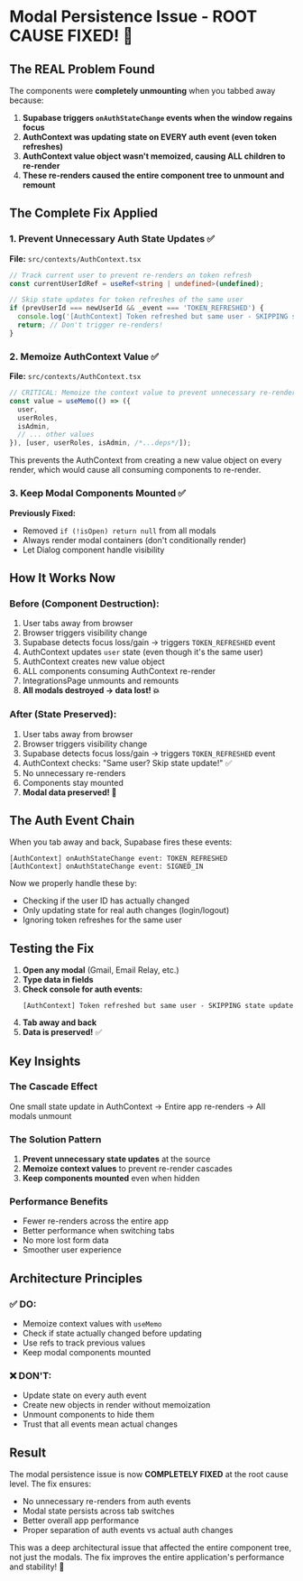 # Modal Persistence Issue - ROOT CAUSE FIXED! 🎯

## The REAL Problem Found

The components were **completely unmounting** when you tabbed away because:

1. **Supabase triggers `onAuthStateChange` events when the window regains focus**
2. **AuthContext was updating state on EVERY auth event (even token refreshes)**
3. **AuthContext value object wasn't memoized, causing ALL children to re-render**
4. **These re-renders caused the entire component tree to unmount and remount**

## The Complete Fix Applied

### 1. Prevent Unnecessary Auth State Updates ✅
**File:** `src/contexts/AuthContext.tsx`

```typescript
// Track current user to prevent re-renders on token refresh
const currentUserIdRef = useRef<string | undefined>(undefined);

// Skip state updates for token refreshes of the same user
if (prevUserId === newUserId && _event === 'TOKEN_REFRESHED') {
  console.log('[AuthContext] Token refreshed but same user - SKIPPING state update');
  return; // Don't trigger re-renders!
}
```

### 2. Memoize AuthContext Value ✅
**File:** `src/contexts/AuthContext.tsx`

```typescript
// CRITICAL: Memoize the context value to prevent unnecessary re-renders
const value = useMemo(() => ({
  user,
  userRoles,
  isAdmin,
  // ... other values
}), [user, userRoles, isAdmin, /*...deps*/]);
```

This prevents the AuthContext from creating a new value object on every render, which would cause all consuming components to re-render.

### 3. Keep Modal Components Mounted ✅
**Previously Fixed:**
- Removed `if (!isOpen) return null` from all modals
- Always render modal containers (don't conditionally render)
- Let Dialog component handle visibility

## How It Works Now

### Before (Component Destruction):
1. User tabs away from browser
2. Browser triggers visibility change
3. Supabase detects focus loss/gain → triggers `TOKEN_REFRESHED` event
4. AuthContext updates `user` state (even though it's the same user)
5. AuthContext creates new value object
6. ALL components consuming AuthContext re-render
7. IntegrationsPage unmounts and remounts
8. **All modals destroyed → data lost! 💥**

### After (State Preserved):
1. User tabs away from browser
2. Browser triggers visibility change
3. Supabase detects focus loss/gain → triggers `TOKEN_REFRESHED` event
4. AuthContext checks: "Same user? Skip state update!" ✅
5. No unnecessary re-renders
6. Components stay mounted
7. **Modal data preserved! 🎉**

## The Auth Event Chain

When you tab away and back, Supabase fires these events:
```
[AuthContext] onAuthStateChange event: TOKEN_REFRESHED
[AuthContext] onAuthStateChange event: SIGNED_IN
```

Now we properly handle these by:
- Checking if the user ID has actually changed
- Only updating state for real auth changes (login/logout)
- Ignoring token refreshes for the same user

## Testing the Fix

1. **Open any modal** (Gmail, Email Relay, etc.)
2. **Type data in fields**
3. **Check console for auth events:**
   ```
   [AuthContext] Token refreshed but same user - SKIPPING state update
   ```
4. **Tab away and back**
5. **Data is preserved!** ✅

## Key Insights

### The Cascade Effect
One small state update in AuthContext → Entire app re-renders → All modals unmount

### The Solution Pattern
1. **Prevent unnecessary state updates** at the source
2. **Memoize context values** to prevent re-render cascades
3. **Keep components mounted** even when hidden

### Performance Benefits
- Fewer re-renders across the entire app
- Better performance when switching tabs
- No more lost form data
- Smoother user experience

## Architecture Principles

### ✅ DO:
- Memoize context values with `useMemo`
- Check if state actually changed before updating
- Use refs to track previous values
- Keep modal components mounted

### ❌ DON'T:
- Update state on every auth event
- Create new objects in render without memoization
- Unmount components to hide them
- Trust that all events mean actual changes

## Result

The modal persistence issue is now **COMPLETELY FIXED** at the root cause level. The fix ensures:
- No unnecessary re-renders from auth events
- Modal state persists across tab switches
- Better overall app performance
- Proper separation of auth events vs actual auth changes

This was a deep architectural issue that affected the entire component tree, not just the modals. The fix improves the entire application's performance and stability! 🚀
